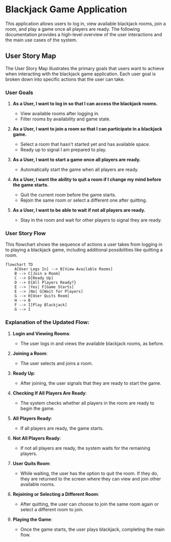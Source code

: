 # Blackjack Game Application

This application allows users to log in, view available blackjack rooms, join a room, and play a game once all players are ready. The following documentation provides a high-level overview of the user interactions and the main use cases of the system.

## User Story Map

The User Story Map illustrates the primary goals that users want to achieve when interacting with the blackjack game application. Each user goal is broken down into specific actions that the user can take.

### **User Goals**

1. **As a User, I want to log in so that I can access the blackjack rooms.**
   - View available rooms after logging in.
   - Filter rooms by availability and game state.

2. **As a User, I want to join a room so that I can participate in a blackjack game.**
   - Select a room that hasn't started yet and has available space.
   - Ready up to signal I am prepared to play.

3. **As a User, I want to start a game once all players are ready.**
   - Automatically start the game when all players are ready.

4. **As a User, I want the ability to quit a room if I change my mind before the game starts.**
   - Quit the current room before the game starts.
   - Rejoin the same room or select a different one after quitting.

5. **As a User, I want to be able to wait if not all players are ready.**
   - Stay in the room and wait for other players to signal they are ready.

### **User Story Flow**

This flowchart shows the sequence of actions a user takes from logging in to playing a blackjack game, including additional possibilities like quitting a room.

```mermaid
flowchart TD
    A[User Logs In] --> B[View Available Rooms]
    B --> C[Join a Room]
    C --> D[Ready Up]
    D --> E{All Players Ready?}
    E --> |Yes| F[Game Starts]
    E --> |No| G[Wait for Players]
    G --> H[User Quits Room]
    H --> B
    F --> I[Play Blackjack]
    G --> I
```

### **Explanation of the Updated Flow:**

1. **Login and Viewing Rooms**:
   - The user logs in and views the available blackjack rooms, as before.

2. **Joining a Room**:
   - The user selects and joins a room.

3. **Ready Up**:
   - After joining, the user signals that they are ready to start the game.

4. **Checking If All Players Are Ready**:
   - The system checks whether all players in the room are ready to begin the game.

5. **All Players Ready**:
   - If all players are ready, the game starts.

6. **Not All Players Ready**:
   - If not all players are ready, the system waits for the remaining players.

7. **User Quits Room**:
   - While waiting, the user has the option to quit the room. If they do, they are returned to the screen where they can view and join other available rooms.

8. **Rejoining or Selecting a Different Room**:
   - After quitting, the user can choose to join the same room again or select a different room to join.

9. **Playing the Game**:
   - Once the game starts, the user plays blackjack, completing the main flow.
